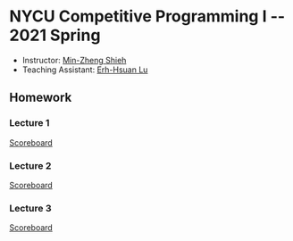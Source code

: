 # NYCU Competitive Programming I -- 2021 Spring

+ Instructor: [Min-Zheng Shieh](mailto:mzshieh@nycu.edu.tw)
+ Teaching Assistant: [Erh-Hsuan Lu](https://codeforces.com/profile/HanaYukii)

## Homework

### Lecture 1

[Scoreboard](https://open.kattis.com/contests/ojtyg9)

### Lecture 2

[Scoreboard](https://open.kattis.com/contests/z7dmpk)

### Lecture 3

[Scoreboard](https://open.kattis.com/contests/jwxvny)
